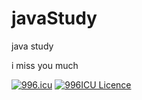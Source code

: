 # javaStudy
java study

i miss you much

[![996.icu](https://img.shields.io/badge/link-996.icu-red.svg)](https://996.icu)
[![996ICU Licence](<https://img.shields.io/badge/license-NPL%20(The%20996%20Prohibited%20License)-blue.svg>)](https://github.com/996icu/996.ICU/blob/master/LICENSE)
